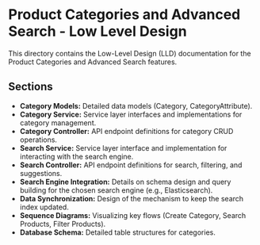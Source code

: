 # Product Categories and Advanced Search - Low Level Design

This directory contains the Low-Level Design (LLD) documentation for the Product Categories and Advanced Search features.

## Sections
- **Category Models:** Detailed data models (Category, CategoryAttribute).
- **Category Service:** Service layer interfaces and implementations for category management.
- **Category Controller:** API endpoint definitions for category CRUD operations.
- **Search Service:** Service layer interface and implementation for interacting with the search engine.
- **Search Controller:** API endpoint definitions for search, filtering, and suggestions.
- **Search Engine Integration:** Details on schema design and query building for the chosen search engine (e.g., Elasticsearch).
- **Data Synchronization:** Design of the mechanism to keep the search index updated.
- **Sequence Diagrams:** Visualizing key flows (Create Category, Search Products, Filter Products).
- **Database Schema:** Detailed table structures for categories.
